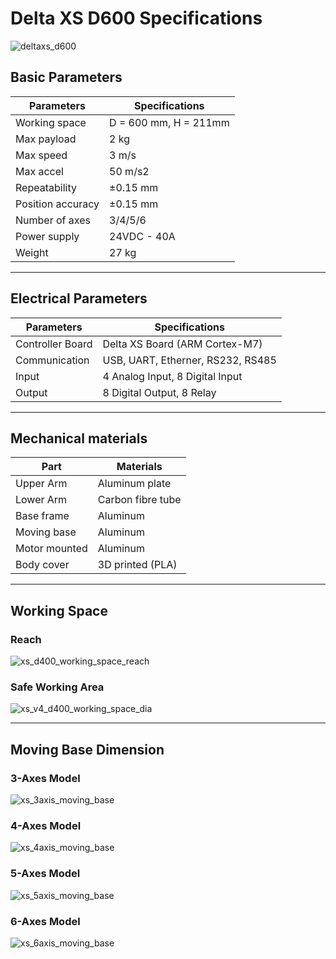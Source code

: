 # Delta XS D600 Specifications

![deltaxs_d600](https://raw.githubusercontent.com/deltaxrobot/Delta-X-Docs/gh-pages/images/xs_v5_d600_4axes_raw.png)

## Basic Parameters

|Parameters                   | Specifications      |
|-----------------------------|---------------------|
|Working space                |D = 600 mm, H = 211mm|
|Max payload                  |2 kg                 |
|Max speed                    |3 m/s                |
|Max accel                    |50 m/s2              |
|Repeatability                |±0.15 mm             |
|Position accuracy            |±0.15 mm             |
|Number of axes               |3/4/5/6              |
|Power supply                 |24VDC - 40A          |
|Weight                       |27 kg                |

---

## Electrical Parameters

|Parameters                   | Specifications                  |
|-----------------------------|---------------------------------|
|Controller Board             |Delta XS Board (ARM Cortex-M7)   |
|Communication                |USB, UART, Etherner, RS232, RS485|
|Input                        |4 Analog Input, 8 Digital Input  |
|Output                       |8 Digital Output, 8 Relay        |

---

## Mechanical materials

|Part                         | Materials           |
|-----------------------------|---------------------|
|Upper Arm                    |Aluminum plate       |
|Lower Arm                    |Carbon fibre tube    |
|Base frame                   |Aluminum             |
|Moving base                  |Aluminum             |
|Motor mounted                |Aluminum             |
|Body cover                   |3D printed (PLA)     |

---

## Working Space

<!-- [![Foo](http://www.google.com.au/images/nav_logo7.png)](http://google.com.au/) -->

### Reach

![xs_d400_working_space_reach](https://raw.githubusercontent.com/deltaxrobot/Delta-X-Docs/gh-pages/images/xs_d600_workingspace.png)

### Safe Working Area

![xs_v4_d400_working_space_dia](https://raw.githubusercontent.com/deltaxrobot/Delta-X-Docs/gh-pages/images/xs_v4_d600_workingspace_dia.png)

---

## Moving Base Dimension

### 3-Axes Model

![xs_3axis_moving_base](https://raw.githubusercontent.com/deltaxrobot/Delta-X-Docs/gh-pages/images/xs_3axis_moving_base.png)

### 4-Axes Model

![xs_4axis_moving_base](https://raw.githubusercontent.com/deltaxrobot/Delta-X-Docs/gh-pages/images/xs_4axis_moving_base.png)

### 5-Axes Model

![xs_5axis_moving_base](https://raw.githubusercontent.com/deltaxrobot/Delta-X-Docs/gh-pages/images/xs_v4_5axis_moving_base.png)

### 6-Axes Model

![xs_6axis_moving_base](https://raw.githubusercontent.com/deltaxrobot/Delta-X-Docs/gh-pages/images/xs_v5_6axis_moving_base.png)
